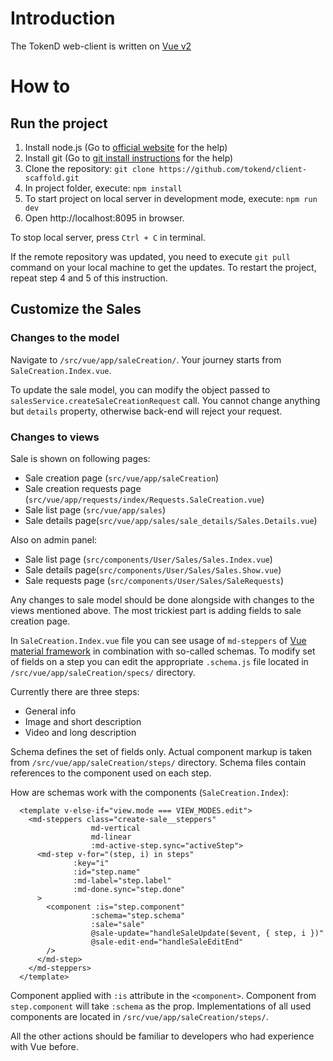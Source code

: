 # Introduction

The TokenD web-client is written on [Vue v2](https://vuejs.org/v2/guide/)

# How to
## Run the project

1. Install node.js (Go to [official website](https://nodejs.org/en/) for the help)
2. Install git (Go to [git install instructions](https://git-scm.com/book/en/v2/Getting-Started-Installing-Git) for the help)
3. Clone the repository: `git clone https://github.com/tokend/client-scaffold.git`
4. In project folder, execute: `npm install`
5. To start project on local server in development mode, execute: `npm run dev`
6. Open http://localhost:8095 in browser.

To stop local server, press `Ctrl + C` in terminal.

If the remote repository was updated, you need to execute `git pull` command on your local machine to get the updates. To restart the project, repeat step 4 and 5 of this instruction.

## Customize the Sales

### Changes to the model

Navigate to `/src/vue/app/saleCreation/`. Your journey starts from `SaleCreation.Index.vue`.

To update the sale model, you can modify the object passed to `salesService.createSaleCreationRequest` call. You cannot change anything but `details` property, otherwise back-end will reject your request.

### Changes to views

Sale is shown on following pages:
- Sale creation page (`src/vue/app/saleCreation`)
- Sale creation requests page
(`src/vue/app/requests/index/Requests.SaleCreation.vue`)
- Sale list page
(`src/vue/app/sales`)
- Sale details page(`src/vue/app/sales/sale_details/Sales.Details.vue`)

Also on admin panel:
- Sale list page (`src/components/User/Sales/Sales.Index.vue`)
- Sale details page(`src/components/User/Sales/Sales.Show.vue`)
- Sale requests page
(`src/components/User/Sales/SaleRequests`)

Any changes to sale model should be done alongside with changes to the views mentioned above. The most trickiest part is adding fields to sale creation page.

In `SaleCreation.Index.vue` file you can see usage of `md-steppers` of [Vue material framework](https://vuematerial.io/) in combination with so-called schemas. To modify set of fields on a step you can edit the appropriate `.schema.js` file located in `/src/vue/app/saleCreation/specs/` directory.

Currently there are three steps:
- General info
- Image and short description
- Video and long description

Schema defines the set of fields only. Actual component markup is taken from `/src/vue/app/saleCreation/steps/` directory. Schema files contain references to the component used on each step.

How are schemas work with the components (`SaleCreation.Index`):
```
  <template v-else-if="view.mode === VIEW_MODES.edit">
    <md-steppers class="create-sale__steppers"
                  md-vertical
                  md-linear
                  :md-active-step.sync="activeStep">
      <md-step v-for="(step, i) in steps"
              :key="i"
              :id="step.name"
              :md-label="step.label"
              :md-done.sync="step.done"
      >
        <component :is="step.component"
                  :schema="step.schema"
                  :sale="sale"
                  @sale-update="handleSaleUpdate($event, { step, i })"
                  @sale-edit-end="handleSaleEditEnd"
        />
      </md-step>
    </md-steppers>
  </template>
```

Component applied with `:is` attribute in the `<component>`. Component from `step.component` will take `:schema` as the prop. Implementations of all used components are located in `/src/vue/app/saleCreation/steps/`.

All the other actions should be familiar to developers who had experience with Vue before.
